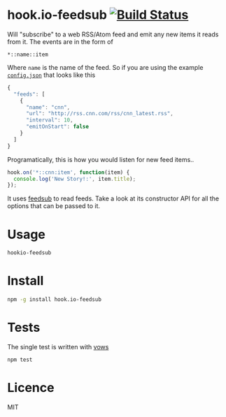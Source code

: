 # hook.io-feedsub [![Build Status](https://secure.travis-ci.org/fent/hook.io-feedsub.png)](http://travis-ci.org/fent/hook.io-feedsub)

Will "subscribe" to a web RSS/Atom feed and emit any new items it reads from it. The events are in the form of

`*::name::item`

Where `name` is the name of the feed. So if you are using the example [`config.json`](/fent/hook.io-feedsub/tree/master/examples/config.json) that looks like this

```javascript
{
  "feeds": [
    {
      "name": "cnn",
      "url": "http://rss.cnn.com/rss/cnn_latest.rss",
      "interval": 10,
      "emitOnStart": false
    }
  ]
}
```


Programatically, this is how you would listen for new feed items..


```javascript
hook.on('*::cnn:item', function(item) {
  console.log('New Story!:', item.title);
});
```

It uses [feedsub](https://github.com/fent/node-feedsub) to read feeds. Take a look at its constructor API for all the options that can be passed to it.


# Usage

```bash
hookio-feedsub
```


# Install

```bash
npm -g install hook.io-feedsub
```


# Tests

The single test is written with [vows](http://vowsjs.org/)

```bash
npm test
```

# Licence

MIT
